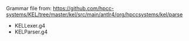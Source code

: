 Grammar file from:  https://github.com/hpcc-systems/KEL/tree/master/kel/src/main/antlr4/org/hpccsystems/kel/parse
* KELLexer.g4
* KELParser.g4
